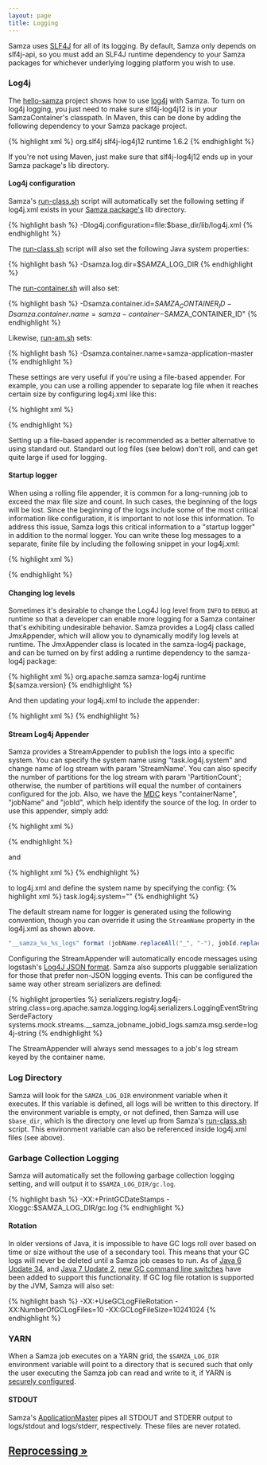 ```yaml
---
layout: page
title: Logging
---
```

<!--
   Licensed to the Apache Software Foundation (ASF) under one or more
   contributor license agreements.  See the NOTICE file distributed with
   this work for additional information regarding copyright ownership.
   The ASF licenses this file to You under the Apache License, Version 2.0
   (the "License"); you may not use this file except in compliance with
   the License.  You may obtain a copy of the License at

       http://www.apache.org/licenses/LICENSE-2.0

   Unless required by applicable law or agreed to in writing, software
   distributed under the License is distributed on an "AS IS" BASIS,
   WITHOUT WARRANTIES OR CONDITIONS OF ANY KIND, either express or implied.
   See the License for the specific language governing permissions and
   limitations under the License.
-->

Samza uses [SLF4J](http://www.slf4j.org/) for all of its logging. By default, Samza only depends on slf4j-api, so you must add an SLF4J runtime dependency to your Samza packages for whichever underlying logging platform you wish to use.

### Log4j

The [hello-samza](/startup/hello-samza/{{site.version}}) project shows how to use [log4j](http://logging.apache.org/log4j/1.2/) with Samza. To turn on log4j logging, you just need to make sure slf4j-log4j12 is in your SamzaContainer's classpath. In Maven, this can be done by adding the following dependency to your Samza package project.

{% highlight xml %}
<dependency>
  <groupId>org.slf4j</groupId>
  <artifactId>slf4j-log4j12</artifactId>
  <scope>runtime</scope>
  <version>1.6.2</version>
</dependency>
{% endhighlight %}

If you're not using Maven, just make sure that slf4j-log4j12 ends up in your Samza package's lib directory.

#### Log4j configuration

Samza's [run-class.sh](packaging.html) script will automatically set the following setting if log4j.xml exists in your [Samza package's](packaging.html) lib directory.

{% highlight bash %}
-Dlog4j.configuration=file:$base_dir/lib/log4j.xml
{% endhighlight %}

The [run-class.sh](packaging.html) script will also set the following Java system properties:

{% highlight bash %}
-Dsamza.log.dir=$SAMZA_LOG_DIR
{% endhighlight %}

The [run-container.sh](packaging.html) will also set:

{% highlight bash %}
-Dsamza.container.id=$SAMZA_CONTAINER_ID -Dsamza.container.name=samza-container-$SAMZA_CONTAINER_ID"
{% endhighlight %}

Likewise, [run-am.sh](packaging.html) sets:

{% highlight bash %}
-Dsamza.container.name=samza-application-master
{% endhighlight %}

These settings are very useful if you're using a file-based appender. For example, you can use a rolling appender to separate log file when it reaches certain size by configuring log4j.xml like this:

{% highlight xml %}
<appender name="RollingAppender" class="org.apache.log4j.RollingFileAppender">
   <param name="File" value="${samza.log.dir}/${samza.container.name}.log" />
   <param name="MaxFileSize" value="256MB" />
   <param name="MaxBackupIndex" value="20" />
   <layout class="org.apache.log4j.PatternLayout">
    <param name="ConversionPattern" value="%d{yyyy-MM-dd HH:mm:ss.SSS} [%t] %c{1} [%p] %m%n" />
   </layout>
</appender>
{% endhighlight %}

Setting up a file-based appender is recommended as a better alternative to using standard out. Standard out log files (see below) don't roll, and can get quite large if used for logging.

#### Startup logger
When using a rolling file appender, it is common for a long-running job to exceed the max file size and count. In such cases, the beginning of the logs will be lost. Since the beginning of the logs include some of the most critical information like configuration, it is important to not lose this information. To address this issue, Samza logs this critical information to a "startup logger" in addition to the normal logger. You can write these log messages to a separate, finite file by including the following snippet in your log4j.xml: 

{% highlight xml %}
<appender name="StartupAppender" class="org.apache.log4j.RollingFileAppender">
   <param name="File" value="${samza.log.dir}/${samza.container.name}-startup.log" />
   <param name="MaxFileSize" value="256MB" />
   <param name="MaxBackupIndex" value="1" />
   <layout class="org.apache.log4j.PatternLayout">
    <param name="ConversionPattern" value="%d{yyyy-MM-dd HH:mm:ss.SSS} [%t] %c{1} [%p] %m%n" />
   </layout>
</appender>
<logger name="STARTUP_LOGGER" additivity="false">
   <level value="info" />
   <appender-ref ref="StartupAppender"/>
</logger>
{% endhighlight %}

#### Changing log levels

Sometimes it's desirable to change the Log4J log level from `INFO` to `DEBUG` at runtime so that a developer can enable more logging for a Samza container that's exhibiting undesirable behavior. Samza provides a Log4j class called JmxAppender, which will allow you to dynamically modify log levels at runtime. The JmxAppender class is located in the samza-log4j package, and can be turned on by first adding a runtime dependency to the samza-log4j package:

{% highlight xml %}
<dependency>
  <groupId>org.apache.samza</groupId>
  <artifactId>samza-log4j</artifactId>
  <scope>runtime</scope>
  <version>${samza.version}</version>
</dependency>
{% endhighlight %}

And then updating your log4j.xml to include the appender:

{% highlight xml %}
<appender name="jmx" class="org.apache.samza.logging.log4j.JmxAppender" />
{% endhighlight %}

#### Stream Log4j Appender

Samza provides a StreamAppender to publish the logs into a specific system. You can specify the system name using "task.log4j.system" and change name of log stream with param 'StreamName'. You can also specify the number of partitions for the log stream with param 'PartitionCount'; otherwise, the number of partitions will equal the number of containers configured for the job. Also, we have the [MDC](http://logback.qos.ch/manual/mdc.html) keys "containerName", "jobName" and "jobId", which help identify the source of the log. In order to use this appender, simply add:

{% highlight xml %}
<appender name="StreamAppender" class="org.apache.samza.logging.log4j.StreamAppender">
   <!-- optional -->
   <param name="StreamName" value="EpicStreamName"/>
   <!-- optional -->
   <param name="PartitionCount" value="8"/>
   <layout class="org.apache.log4j.PatternLayout">
     <param name="ConversionPattern" value="%X{containerName} %X{jobName} %X{jobId} %d{yyyy-MM-dd HH:mm:ss.SSS} [%t] %c{1} [%p] %m%n" />
   </layout>
</appender>
{% endhighlight %}

and

{% highlight xml %}
<appender-ref ref="StreamAppender"/>
{% endhighlight %}

to log4j.xml and define the system name by specifying the config:
{% highlight xml %}
task.log4j.system="<system-name>"
{% endhighlight %}

The default stream name for logger is generated using the following convention, though you can override it using the `StreamName` property in the log4j.xml as shown above.
```java
"__samza_%s_%s_logs" format (jobName.replaceAll("_", "-"), jobId.replaceAll("_", "-"))
```

Configuring the StreamAppender will automatically encode messages using logstash's [Log4J JSON format](https://github.com/logstash/log4j-jsonevent-layout). Samza also supports pluggable serialization for those that prefer non-JSON logging events. This can be configured the same way other stream serializers are defined:

{% highlight jproperties %}
serializers.registry.log4j-string.class=org.apache.samza.logging.log4j.serializers.LoggingEventStringSerdeFactory
systems.mock.streams.__samza_jobname_jobid_logs.samza.msg.serde=log4j-string
{% endhighlight %}

The StreamAppender will always send messages to a job's log stream keyed by the container name.

### Log Directory

Samza will look for the `SAMZA_LOG_DIR` environment variable when it executes. If this variable is defined, all logs will be written to this directory. If the environment variable is empty, or not defined, then Samza will use `$base_dir`, which is the directory one level up from Samza's [run-class.sh](packaging.html) script. This environment variable can also be referenced inside log4j.xml files (see above).

### Garbage Collection Logging

Samza will automatically set the following garbage collection logging setting, and will output it to `$SAMZA_LOG_DIR/gc.log`.

{% highlight bash %}
-XX:+PrintGCDateStamps -Xloggc:$SAMZA_LOG_DIR/gc.log
{% endhighlight %}

#### Rotation

In older versions of Java, it is impossible to have GC logs roll over based on time or size without the use of a secondary tool. This means that your GC logs will never be deleted until a Samza job ceases to run. As of [Java 6 Update 34](http://www.oracle.com/technetwork/java/javase/2col/6u34-bugfixes-1733379.html), and [Java 7 Update 2](http://www.oracle.com/technetwork/java/javase/7u2-relnotes-1394228.html), [new GC command line switches](http://bugs.sun.com/bugdatabase/view_bug.do?bug_id=6941923) have been added to support this functionality. If GC log file rotation is supported by the JVM, Samza will also set:

{% highlight bash %}
-XX:+UseGCLogFileRotation -XX:NumberOfGCLogFiles=10 -XX:GCLogFileSize=10241024
{% endhighlight %}

### YARN

When a Samza job executes on a YARN grid, the `$SAMZA_LOG_DIR` environment variable will point to a directory that is secured such that only the user executing the Samza job can read and write to it, if YARN is [securely configured](http://hadoop.apache.org/docs/current/hadoop-project-dist/hadoop-common/ClusterSetup.html).

#### STDOUT

Samza's [ApplicationMaster](../yarn/application-master.html) pipes all STDOUT and STDERR output to logs/stdout and logs/stderr, respectively. These files are never rotated.

## [Reprocessing &raquo;](reprocessing.html)
